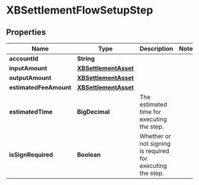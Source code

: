 

# XBSettlementFlowSetupStep


## Properties

| Name | Type | Description | Notes |
|------------ | ------------- | ------------- | -------------|
|**accountId** | **String** |  |  |
|**inputAmount** | [**XBSettlementAsset**](XBSettlementAsset.md) |  |  |
|**outputAmount** | [**XBSettlementAsset**](XBSettlementAsset.md) |  |  |
|**estimatedFeeAmount** | [**XBSettlementAsset**](XBSettlementAsset.md) |  |  |
|**estimatedTime** | **BigDecimal** | The estimated time for executing the step. |  |
|**isSignRequired** | **Boolean** | Whether or not signing is required for executing the step. |  |



